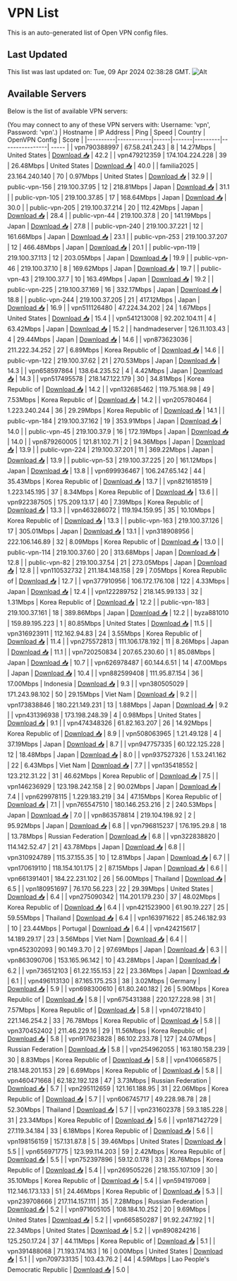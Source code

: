 # VPN List

This is an auto-generated list of Open VPN config files.

## Last Updated

This list was last updated on: Tue, 09 Apr 2024 02:38:28 GMT.
![Alt](https://repobeats.axiom.co/api/embed/186b98318ef1479477931607c1ad7d823f12451f.svg "Repobeats analytics image")

## Available Servers

Below is the list of available VPN servers:

(You may connect to any of these VPN servers with: Username: 'vpn', Password: 'vpn'.)
| Hostname | IP Address | Ping | Speed | Country | OpenVPN Config | Score |
|----------|------------|------|-------|---------|----------------| ----- |
| vpn790388997 | 67.58.241.243 | 8 | 14.27Mbps | United States | [Download 📥](./configs/server_0_US.ovpn) | 42.2 |
| vpn479212359 | 174.104.224.228 | 39 | 26.48Mbps | United States | [Download 📥](./configs/server_1_US.ovpn) | 40.0 |
| familia2025 | 23.164.240.140 | 70 | 0.97Mbps | United States | [Download 📥](./configs/server_2_US.ovpn) | 32.9 |
| public-vpn-156 | 219.100.37.95 | 12 | 218.81Mbps | Japan | [Download 📥](./configs/server_3_JP.ovpn) | 31.1 |
| public-vpn-105 | 219.100.37.85 | 17 | 168.64Mbps | Japan | [Download 📥](./configs/server_4_JP.ovpn) | 30.0 |
| public-vpn-205 | 219.100.37.214 | 20 | 112.42Mbps | Japan | [Download 📥](./configs/server_5_JP.ovpn) | 28.4 |
| public-vpn-44 | 219.100.37.8 | 20 | 141.19Mbps | Japan | [Download 📥](./configs/server_6_JP.ovpn) | 27.8 |
| public-vpn-240 | 219.100.37.221 | 12 | 161.66Mbps | Japan | [Download 📥](./configs/server_7_JP.ovpn) | 23.1 |
| public-vpn-253 | 219.100.37.207 | 12 | 466.48Mbps | Japan | [Download 📥](./configs/server_8_JP.ovpn) | 20.1 |
| public-vpn-119 | 219.100.37.113 | 12 | 203.05Mbps | Japan | [Download 📥](./configs/server_9_JP.ovpn) | 19.9 |
| public-vpn-46 | 219.100.37.10 | 8 | 169.62Mbps | Japan | [Download 📥](./configs/server_10_JP.ovpn) | 19.7 |
| public-vpn-43 | 219.100.37.7 | 10 | 163.49Mbps | Japan | [Download 📥](./configs/server_11_JP.ovpn) | 19.2 |
| public-vpn-225 | 219.100.37.169 | 16 | 332.17Mbps | Japan | [Download 📥](./configs/server_12_JP.ovpn) | 18.8 |
| public-vpn-244 | 219.100.37.205 | 21 | 417.12Mbps | Japan | [Download 📥](./configs/server_13_JP.ovpn) | 16.9 |
| vpn511126480 | 47.224.34.202 | 24 | 1.67Mbps | United States | [Download 📥](./configs/server_14_US.ovpn) | 15.4 |
| vpn541213008 | 92.202.104.11 | 4 | 63.42Mbps | Japan | [Download 📥](./configs/server_15_JP.ovpn) | 15.2 |
| handmadeserver | 126.11.103.43 | 4 | 29.44Mbps | Japan | [Download 📥](./configs/server_16_JP.ovpn) | 14.6 |
| vpn873623036 | 211.222.34.252 | 27 | 6.89Mbps | Korea Republic of | [Download 📥](./configs/server_17_KR.ovpn) | 14.6 |
| public-vpn-122 | 219.100.37.62 | 21 | 270.53Mbps | Japan | [Download 📥](./configs/server_18_JP.ovpn) | 14.3 |
| vpn658597864 | 138.64.235.52 | 4 | 4.42Mbps | Japan | [Download 📥](./configs/server_19_JP.ovpn) | 14.3 |
| vpn517495578 | 218.147.122.179 | 30 | 34.81Mbps | Korea Republic of | [Download 📥](./configs/server_20_KR.ovpn) | 14.2 |
| vpn132685462 | 119.75.168.98 | 49 | 7.53Mbps | Korea Republic of | [Download 📥](./configs/server_21_KR.ovpn) | 14.2 |
| vpn205780464 | 1.223.240.244 | 36 | 29.29Mbps | Korea Republic of | [Download 📥](./configs/server_22_KR.ovpn) | 14.1 |
| public-vpn-184 | 219.100.37.162 | 19 | 353.91Mbps | Japan | [Download 📥](./configs/server_23_JP.ovpn) | 14.0 |
| public-vpn-45 | 219.100.37.9 | 16 | 172.19Mbps | Japan | [Download 📥](./configs/server_24_JP.ovpn) | 14.0 |
| vpn879260005 | 121.81.102.71 | 2 | 94.36Mbps | Japan | [Download 📥](./configs/server_25_JP.ovpn) | 13.9 |
| public-vpn-224 | 219.100.37.201 | 11 | 369.22Mbps | Japan | [Download 📥](./configs/server_26_JP.ovpn) | 13.9 |
| public-vpn-53 | 219.100.37.225 | 20 | 161.12Mbps | Japan | [Download 📥](./configs/server_27_JP.ovpn) | 13.8 |
| vpn699936467 | 106.247.65.142 | 44 | 35.43Mbps | Korea Republic of | [Download 📥](./configs/server_28_KR.ovpn) | 13.7 |
| vpn821618519 | 1.223.145.195 | 37 | 8.34Mbps | Korea Republic of | [Download 📥](./configs/server_29_KR.ovpn) | 13.6 |
| vpn922387505 | 175.209.13.17 | 40 | 7.39Mbps | Korea Republic of | [Download 📥](./configs/server_30_KR.ovpn) | 13.3 |
| vpn463286072 | 119.194.159.95 | 35 | 10.10Mbps | Korea Republic of | [Download 📥](./configs/server_31_KR.ovpn) | 13.3 |
| public-vpn-163 | 219.100.37.126 | 17 | 305.01Mbps | Japan | [Download 📥](./configs/server_32_JP.ovpn) | 13.1 |
| vpn318908956 | 222.106.146.89 | 32 | 8.09Mbps | Korea Republic of | [Download 📥](./configs/server_33_KR.ovpn) | 13.0 |
| public-vpn-114 | 219.100.37.60 | 20 | 313.68Mbps | Japan | [Download 📥](./configs/server_34_JP.ovpn) | 12.8 |
| public-vpn-82 | 219.100.37.54 | 21 | 273.05Mbps | Japan | [Download 📥](./configs/server_35_JP.ovpn) | 12.8 |
| vpn110532732 | 211.184.148.158 | 29 | 7.05Mbps | Korea Republic of | [Download 📥](./configs/server_36_KR.ovpn) | 12.7 |
| vpn377910956 | 106.172.176.108 | 122 | 4.33Mbps | Japan | [Download 📥](./configs/server_37_JP.ovpn) | 12.4 |
| vpn122289752 | 218.145.99.133 | 32 | 1.31Mbps | Korea Republic of | [Download 📥](./configs/server_38_KR.ovpn) | 12.2 |
| public-vpn-183 | 219.100.37.161 | 18 | 389.86Mbps | Japan | [Download 📥](./configs/server_39_JP.ovpn) | 12.2 |
| byza881010 | 159.89.195.223 | 1 | 80.85Mbps | United States | [Download 📥](./configs/server_40_US.ovpn) | 11.5 |
| vpn316923911 | 112.162.94.83 | 24 | 3.55Mbps | Korea Republic of | [Download 📥](./configs/server_41_KR.ovpn) | 11.4 |
| vpn275572813 | 111.106.178.192 | 11 | 8.26Mbps | Japan | [Download 📥](./configs/server_42_JP.ovpn) | 11.1 |
| vpn720250834 | 207.65.230.60 | 1 | 85.08Mbps | Japan | [Download 📥](./configs/server_43_JP.ovpn) | 10.7 |
| vpn626978487 | 60.144.6.51 | 14 | 47.00Mbps | Japan | [Download 📥](./configs/server_44_JP.ovpn) | 10.4 |
| vpn882599408 | 111.95.87.154 | 36 | 17.00Mbps | Indonesia | [Download 📥](./configs/server_45_ID.ovpn) | 9.3 |
| vpn380505029 | 171.243.98.102 | 50 | 29.15Mbps | Viet Nam | [Download 📥](./configs/server_46_VN.ovpn) | 9.2 |
| vpn173838846 | 180.221.149.231 | 13 | 1.88Mbps | Japan | [Download 📥](./configs/server_47_JP.ovpn) | 9.2 |
| vpn431396938 | 173.198.248.39 | 4 | 0.98Mbps | United States | [Download 📥](./configs/server_48_US.ovpn) | 9.1 |
| vpn474348326 | 61.82.163.207 | 26 | 14.92Mbps | Korea Republic of | [Download 📥](./configs/server_49_KR.ovpn) | 8.9 |
| vpn508063965 | 1.21.49.128 | 4 | 37.19Mbps | Japan | [Download 📥](./configs/server_50_JP.ovpn) | 8.7 |
| vpn947757335 | 60.122.125.228 | 12 | 18.48Mbps | Japan | [Download 📥](./configs/server_51_JP.ovpn) | 8.0 |
| vpn937527326 | 1.53.241.162 | 22 | 6.43Mbps | Viet Nam | [Download 📥](./configs/server_52_VN.ovpn) | 7.7 |
| vpn135418552 | 123.212.31.22 | 31 | 46.62Mbps | Korea Republic of | [Download 📥](./configs/server_53_KR.ovpn) | 7.5 |
| vpn146236929 | 123.198.242.158 | 2 | 90.02Mbps | Japan | [Download 📥](./configs/server_54_JP.ovpn) | 7.4 |
| vpn629978115 | 1.229.183.219 | 34 | 47.15Mbps | Korea Republic of | [Download 📥](./configs/server_55_KR.ovpn) | 7.1 |
| vpn765547510 | 180.146.253.216 | 2 | 240.53Mbps | Japan | [Download 📥](./configs/server_56_JP.ovpn) | 7.0 |
| vpn863578814 | 219.104.198.92 | 2 | 95.92Mbps | Japan | [Download 📥](./configs/server_57_JP.ovpn) | 6.8 |
| vpn796815237 | 176.195.29.8 | 18 | 13.78Mbps | Russian Federation | [Download 📥](./configs/server_58_RU.ovpn) | 6.8 |
| vpn322838820 | 114.142.52.47 | 21 | 43.78Mbps | Japan | [Download 📥](./configs/server_59_JP.ovpn) | 6.8 |
| vpn310924789 | 115.37.155.35 | 10 | 12.81Mbps | Japan | [Download 📥](./configs/server_60_JP.ovpn) | 6.7 |
| vpn170619110 | 118.154.101.175 | 2 | 87.15Mbps | Japan | [Download 📥](./configs/server_61_JP.ovpn) | 6.6 |
| vpn661391401 | 184.22.231.102 | 26 | 56.00Mbps | Thailand | [Download 📥](./configs/server_62_TH.ovpn) | 6.5 |
| vpn180951697 | 76.170.56.223 | 22 | 29.39Mbps | United States | [Download 📥](./configs/server_63_US.ovpn) | 6.4 |
| vpn275090342 | 114.201.179.230 | 37 | 48.02Mbps | Korea Republic of | [Download 📥](./configs/server_64_KR.ovpn) | 6.4 |
| vpn421523900 | 61.90.19.227 | 25 | 59.55Mbps | Thailand | [Download 📥](./configs/server_65_TH.ovpn) | 6.4 |
| vpn163971622 | 85.246.182.93 | 10 | 23.44Mbps | Portugal | [Download 📥](./configs/server_66_PT.ovpn) | 6.4 |
| vpn424215617 | 14.189.29.17 | 23 | 3.56Mbps | Viet Nam | [Download 📥](./configs/server_67_VN.ovpn) | 6.4 |
| vpn452302093 | 90.149.3.70 | 2 | 97.69Mbps | Japan | [Download 📥](./configs/server_68_JP.ovpn) | 6.3 |
| vpn863090706 | 153.165.96.142 | 10 | 43.28Mbps | Japan | [Download 📥](./configs/server_69_JP.ovpn) | 6.2 |
| vpn736512103 | 61.22.155.153 | 22 | 23.36Mbps | Japan | [Download 📥](./configs/server_70_JP.ovpn) | 6.1 |
| vpn496113130 | 87.165.175.253 | 38 | 3.02Mbps | Germany | [Download 📥](./configs/server_71_DE.ovpn) | 5.9 |
| vpn698300610 | 61.80.240.182 | 26 | 5.90Mbps | Korea Republic of | [Download 📥](./configs/server_72_KR.ovpn) | 5.8 |
| vpn675431388 | 220.127.228.98 | 31 | 7.57Mbps | Korea Republic of | [Download 📥](./configs/server_73_KR.ovpn) | 5.8 |
| vpn407218410 | 221.146.254.2 | 33 | 76.78Mbps | Korea Republic of | [Download 📥](./configs/server_74_KR.ovpn) | 5.8 |
| vpn370452402 | 211.46.229.16 | 29 | 11.56Mbps | Korea Republic of | [Download 📥](./configs/server_75_KR.ovpn) | 5.8 |
| vpn917623828 | 86.102.233.78 | 127 | 24.07Mbps | Russian Federation | [Download 📥](./configs/server_76_RU.ovpn) | 5.8 |
| vpn254962055 | 163.180.158.239 | 30 | 8.83Mbps | Korea Republic of | [Download 📥](./configs/server_77_KR.ovpn) | 5.8 |
| vpn410665875 | 218.148.201.153 | 29 | 6.69Mbps | Korea Republic of | [Download 📥](./configs/server_78_KR.ovpn) | 5.8 |
| vpn460471668 | 62.182.192.128 | 47 | 3.73Mbps | Russian Federation | [Download 📥](./configs/server_79_RU.ovpn) | 5.7 |
| vpn295112659 | 121.161.188.95 | 31 | 22.06Mbps | Korea Republic of | [Download 📥](./configs/server_80_KR.ovpn) | 5.7 |
| vpn606745717 | 49.228.98.78 | 28 | 52.30Mbps | Thailand | [Download 📥](./configs/server_81_TH.ovpn) | 5.7 |
| vpn231602378 | 59.3.185.228 | 31 | 23.34Mbps | Korea Republic of | [Download 📥](./configs/server_82_KR.ovpn) | 5.6 |
| vpn187142729 | 27.119.34.184 | 33 | 6.18Mbps | Korea Republic of | [Download 📥](./configs/server_83_KR.ovpn) | 5.6 |
| vpn198156159 | 157.131.87.8 | 5 | 39.46Mbps | United States | [Download 📥](./configs/server_84_US.ovpn) | 5.5 |
| vpn656971775 | 123.99.114.203 | 59 | 2.42Mbps | Korea Republic of | [Download 📥](./configs/server_85_KR.ovpn) | 5.5 |
| vpn752397896 | 59.12.0.178 | 33 | 28.76Mbps | Korea Republic of | [Download 📥](./configs/server_86_KR.ovpn) | 5.4 |
| vpn269505226 | 218.155.107.109 | 30 | 35.10Mbps | Korea Republic of | [Download 📥](./configs/server_87_KR.ovpn) | 5.4 |
| vpn594197069 | 112.146.173.133 | 51 | 24.46Mbps | Korea Republic of | [Download 📥](./configs/server_88_KR.ovpn) | 5.3 |
| vpn239708666 | 217.114.157.111 | 35 | 7.28Mbps | Russian Federation | [Download 📥](./configs/server_89_RU.ovpn) | 5.2 |
| vpn971605105 | 108.184.10.252 | 20 | 9.69Mbps | United States | [Download 📥](./configs/server_90_US.ovpn) | 5.2 |
| vpn665850287 | 91.92.247.192 | 1 | 22.34Mbps | United States | [Download 📥](./configs/server_91_US.ovpn) | 5.2 |
| vpn890824216 | 125.250.17.24 | 37 | 44.11Mbps | Korea Republic of | [Download 📥](./configs/server_92_KR.ovpn) | 5.1 |
| vpn391488068 | 71.193.174.163 | 16 | 0.00Mbps | United States | [Download 📥](./configs/server_93_US.ovpn) | 5.1 |
| vpn709733135 | 103.43.76.2 | 44 | 4.59Mbps | Lao People's Democratic Republic | [Download 📥](./configs/server_94_LA.ovpn) | 5.0 |
